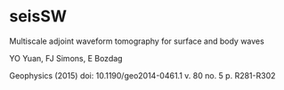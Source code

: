 # seisSW
Multiscale adjoint waveform tomography for surface and body waves

YO Yuan, FJ Simons, E Bozdag 

Geophysics (2015) doi: 10.1190/geo2014-0461.1 v. 80 no. 5 p. R281-R302 
